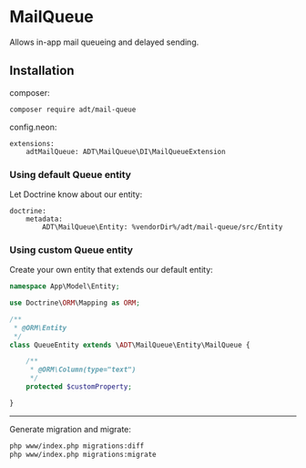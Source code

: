 # MailQueue

Allows in-app mail queueing and delayed sending.

## Installation

composer:
```bash
composer require adt/mail-queue
```

config.neon:
```neon
extensions:
	adtMailQueue: ADT\MailQueue\DI\MailQueueExtension
```

### Using default Queue entity

Let Doctrine know about our entity:
```neon
doctrine:
	metadata:
		ADT\MailQueue\Entity: %vendorDir%/adt/mail-queue/src/Entity
```

### Using custom Queue entity

Create your own entity that extends our default entity:
```php
namespace App\Model\Entity;

use Doctrine\ORM\Mapping as ORM;

/**
 * @ORM\Entity
 */
class QueueEntity extends \ADT\MailQueue\Entity\MailQueue {

	/**
	 * @ORM\Column(type="text")
	 */
	protected $customProperty;

}
```

---

Generate migration and migrate:
```bash
php www/index.php migrations:diff
php www/index.php migrations:migrate
```
